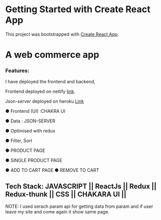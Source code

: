 # Getting Started with Create React App

This project was bootstrapped with [Create React App](https://github.com/facebook/create-react-app).

# A web commerce app
### Features:

I have deployed the frontend and backend, 

Frontend deployed on netlify [link](https://netlify-thinks-gajraj-singh-shekhawat-is-great-fe9b8.netlify.app/).

Json-server deployed on heroku [Link](https://json-dummy-server-gajraj.herokuapp.com/)




● Frontend (UI) :CHAKRA UI 

● Data : JSON-SERVER


● Optimised with redux

● Filter, Sort

● PRODUCT PAGE

● SINGLE PRODUCT PAGE

● ADD TO CART PAGE
● REMOVE TO CART
## Tech Stack:  JAVASCRIPT ||  ReactJs || Redux || Redux-thunk || CSS  || CHAKARA UI || 

NOTE: I used serach param api for getting data from param and if user leave my site and come again it show same page.




